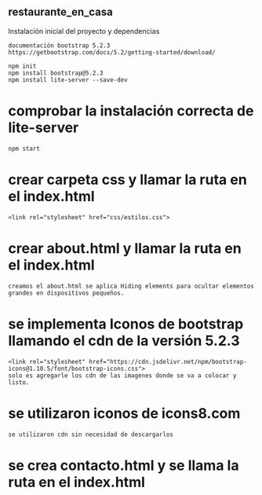 ## restaurante_en_casa
Instalación inicial del proyecto y dependencias
```
documentación bootstrap 5.2.3
https://getbootstrap.com/docs/5.2/getting-started/download/
```
```
npm init
npm install bootstrap@5.2.3
npm install lite-server --save-dev
``` 
# comprobar la instalación correcta de lite-server
```
npm start
```
# crear carpeta css y llamar la ruta en el index.html
```
<link rel="stylesheet" href="css/estilos.css">
```
# crear about.html y llamar la ruta en el index.html
```
creamos el about.html se aplica Hiding elements para ocultar elementos grandes en dispositivos pequeños.
```
# se implementa Iconos de bootstrap llamando el cdn de la versión 5.2.3
```
<link rel="stylesheet" href="https://cdn.jsdelivr.net/npm/bootstrap-icons@1.10.5/font/bootstrap-icons.css">
solo es agregarle los cdn de las imagenes donde se va a colocar y listo.
```
# se utilizaron iconos de icons8.com
```
se utilizaron cdn sin necesidad de descargarlos
```
# se crea contacto.html y se llama la ruta en el index.html
```

